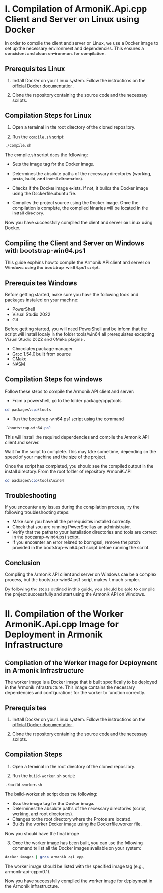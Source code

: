 # I. Compilation of ArmoniK.Api.cpp Client and Server on Linux using Docker

In order to compile the client and server on Linux, we use a Docker image to set up the necessary environment and dependencies. This ensures a consistent and clean environment for compilation.

## Prerequisites Linux

1. Install Docker on your Linux system. Follow the instructions on the [official Docker documentation](https://docs.docker.com/engine/install/).

2. Clone the repository containing the source code and the necessary scripts.

## Compilation Steps for Linux

1. Open a terminal in the root directory of the cloned repository.

2. Run the `compile.sh` script:

```bash
./compile.sh
```

The compile.sh script does the following:

- Sets the image tag for the Docker image.

- Determines the absolute paths of the necessary directories (working, proto, build, and install directories).

- Checks if the Docker image exists. If not, it builds the Docker image using the Dockerfile.ubuntu file.

- Compiles the project source using the Docker image.
Once the compilation is complete, the compiled binaries will be located in the install directory.

Now you have successfully compiled the client and server on Linux using Docker.

## Compiling the Client and Server on Windows with bootstrap-win64.ps1

This guide explains how to compile the Armonik API client and server on Windows using the bootstrap-win64.ps1 script.

## Prerequisites Windows

Before getting started, make sure you have the following tools and packages installed on your machine:
- PowerShell
- Visual Studio 2022
- Git

Before getting started, you will need PowerShell and be inform that the script will install localy in the folder tools/win64 all prerequisites excepting Visual Studio 2022 and CMake plugins :

- Chocolatey package manager
- Grpc 1.54.0 built from source
- CMake
- NASM

## Compilation Steps for windows

Follow these steps to compile the Armonik API client and server:

- From a powershell, go to the folder package/cpp/tools 

```powershell
cd packages\cpp\tools
```

- Run the bootstrap-win64.ps1 script using the command

```powershell 
.\bootstrap-win64.ps1
```

This will install the required dependencies and compile the Armonik API client and server.

Wait for the script to complete. This may take some time, depending on the speed of your machine and the size of the project.

Once the script has completed, you should see the compiled output in the install directory. From the root folder of repository ArmoniK.API

```powershell
cd packages\cpp\tools\win64
```

## Troubleshooting

If you encounter any issues during the compilation process, try the following troubleshooting steps:

- Make sure you have all the prerequisites installed correctly.
- Check that you are running PowerShell as an administrator.
- Verify that the paths to your installation directories and tools are correct in the bootstrap-win64.ps1 script.
- If you encounter an error related to boringssl, remove the patch provided in the bootstrap-win64.ps1 script before running the script.

## Conclusion

Compiling the Armonik API client and server on Windows can be a complex process, but the bootstrap-win64.ps1 script makes it much simpler.

By following the steps outlined in this guide, you should be able to compile the project successfully and start using the Armonik API on Windows.


# II. Compilation of the Worker ArmoniK.Api.cpp Image for Deployment in Armonik Infrastructure

## Compilation of the Worker Image for Deployment in Armonik Infrastructure

The worker image is a Docker image that is built specifically to be deployed in the Armonik infrastructure. This image contains the necessary dependencies and configurations for the worker to function correctly.

## Prerequisites

1. Install Docker on your Linux system. Follow the instructions on the [official Docker documentation](https://docs.docker.com/engine/install/).

2. Clone the repository containing the source code and the necessary scripts.

## Compilation Steps

1. Open a terminal in the root directory of the cloned repository.

2. Run the `build-worker.sh` script:

```bash
./build-worker.sh
```

The build-worker.sh script does the following:

- Sets the image tag for the Docker image.
- Determines the absolute paths of the necessary directories (script, working, and root directories).
- Changes to the root directory where the Protos are located.
- Builds the worker Docker image using the Dockerfile.worker file.

Now you should have the final image 

3. Once the worker image has been built, you can use the following command to list all the Docker images available on your system:

```bash
docker images | grep armonik-api-cpp
```

The worker image should be listed with the specified image tag (e.g., armonik-api-cpp:v0.1).

Now you have successfully compiled the worker image for deployment in the Armonik infrastructure.